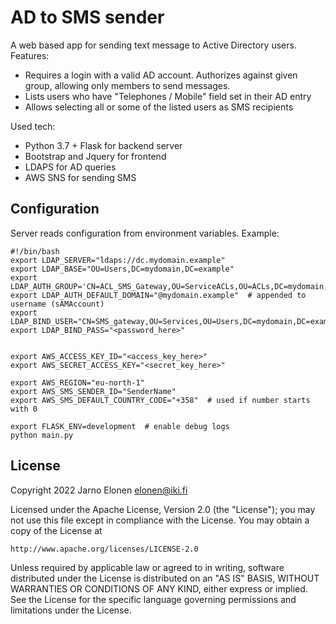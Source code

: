 # AD to SMS sender 

A web based app for sending text message to Active Directory users.
Features:

 * Requires a login with a valid AD account. Authorizes against given group, allowing only members to send messages.
 * Lists users who have "Telephones / Mobile" field set in their AD entry
 * Allows selecting all or some of the listed users as SMS recipients

Used tech:

 * Python 3.7 + Flask for backend server
 * Bootstrap and Jquery for frontend
 * LDAPS for AD queries
 * AWS SNS for sending SMS


## Configuration

Server reads configuration from environment variables. Example:

```
#!/bin/bash
export LDAP_SERVER="ldaps://dc.mydomain.example"
export LDAP_BASE="OU=Users,DC=mydomain,DC=example"
export LDAP_AUTH_GROUP='CN=ACL_SMS_Gateway,OU=ServiceACLs,OU=ACLs,DC=mydomain,DC=example'
export LDAP_AUTH_DEFAULT_DOMAIN="@mydomain.example"  # appended to username (sAMAccount)
export LDAP_BIND_USER="CN=SMS_gateway,OU=Services,OU=Users,DC=mydomain,DC=example"
export LDAP_BIND_PASS="<password_here>"


export AWS_ACCESS_KEY_ID="<access_key_here>"
export AWS_SECRET_ACCESS_KEY="<secret_key_here>"

export AWS_REGION="eu-north-1"
export AWS_SMS_SENDER_ID="SenderName"
export AWS_SMS_DEFAULT_COUNTRY_CODE="+358"  # used if number starts with 0

export FLASK_ENV=development  # enable debug logs
python main.py
```

## License

Copyright 2022 Jarno Elonen <elonen@iki.fi>

Licensed under the Apache License, Version 2.0 (the "License");
you may not use this file except in compliance with the License.
You may obtain a copy of the License at

    http://www.apache.org/licenses/LICENSE-2.0

Unless required by applicable law or agreed to in writing, software
distributed under the License is distributed on an "AS IS" BASIS,
WITHOUT WARRANTIES OR CONDITIONS OF ANY KIND, either express or implied.
See the License for the specific language governing permissions and
limitations under the License.
